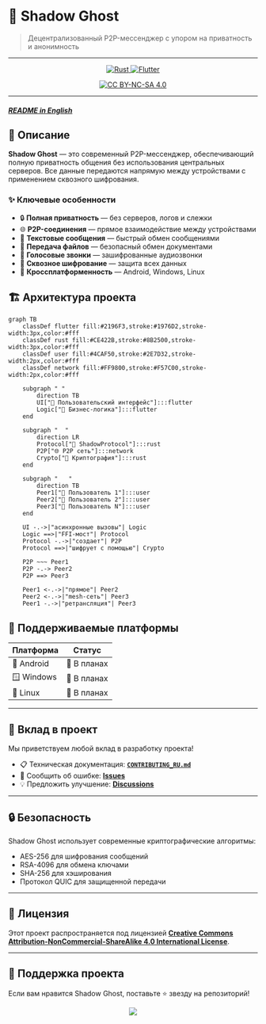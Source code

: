 # 🌙 Shadow Ghost

> Децентрализованный P2P-мессенджер с упором на приватность и анонимность

---

<p align="center">
  <a href="https://www.rust-lang.org/">
    <img src="https://img.shields.io/badge/rust-%23000000.svg?style=for-the-badge&logo=rust&logoColor=white" alt="Rust">
  </a>
  <a href="https://flutter.dev">
    <img src="https://img.shields.io/badge/Flutter-%2302569B.svg?style=for-the-badge&logo=Flutter&logoColor=white" alt="Flutter">
  </a>
</p>
<p align="center">
  <a href="http://creativecommons.org/licenses/by-nc-sa/4.0/">
    <img src="https://img.shields.io/badge/Лицензия-CC%20BY--NC--SA%204.0-lightgrey.svg" alt="CC BY-NC-SA 4.0">
  </a>
</p>

---

##### [**README in English**](README.md)

## 📱 Описание

**Shadow Ghost** — это современный P2P-мессенджер, обеспечивающий полную приватность общения без использования центральных серверов. Все данные передаются напрямую между устройствами с применением сквозного шифрования.

### ✨ Ключевые особенности

- 🔒 **Полная приватность** — без серверов, логов и слежки
- 🌐 **P2P-соединения** — прямое взаимодействие между устройствами
- 💬 **Текстовые сообщения** — быстрый обмен сообщениями
- 📁 **Передача файлов** — безопасный обмен документами
- 🎤 **Голосовые звонки** — зашифрованные аудиозвонки
- 🔐 **Сквозное шифрование** — защита всех данных
- 🚀 **Кроссплатформенность** — Android, Windows, Linux

## 🏗️ Архитектура проекта

```mermaid
graph TB
    classDef flutter fill:#2196F3,stroke:#1976D2,stroke-width:3px,color:#fff
    classDef rust fill:#CE422B,stroke:#8B2500,stroke-width:3px,color:#fff  
    classDef user fill:#4CAF50,stroke:#2E7D32,stroke-width:2px,color:#fff
    classDef network fill:#FF9800,stroke:#F57C00,stroke-width:2px,color:#fff

    subgraph " "
        direction TB
        UI["📱 Пользовательский интерфейс"]:::flutter
        Logic["🧠 Бизнес-логика"]:::flutter
    end
    
    subgraph "  "
        direction LR  
        Protocol["🔗 ShadowProtocol"]:::rust
        P2P["🌐 P2P сеть"]:::network
        Crypto["🔐 Криптография"]:::rust
    end
    
    subgraph "   "
        direction TB
        Peer1["👤 Пользователь 1"]:::user
        Peer2["👤 Пользователь 2"]:::user  
        Peer3["👤 Пользователь N"]:::user
    end
    
    UI -.->|"асинхронные вызовы"| Logic
    Logic ==>|"FFI-мост"| Protocol
    Protocol -.->|"создает"| P2P
    Protocol ==>|"шифрует с помощью"| Crypto
    
    P2P ~~~ Peer1
    P2P -.-> Peer2
    P2P ==> Peer3
    
    Peer1 <-.->|"прямое"| Peer2
    Peer2 <-.->|"mesh-сеть"| Peer3  
    Peer1 -.->|"ретрансляция"| Peer3
```

## 🎯 Поддерживаемые платформы

| Платформа  | Статус      |
| ---------- | ----------- |
| 🤖 Android | 🚧 В планах |
| 🪟 Windows | 🚧 В планах |
| 🐧 Linux   | 🚧 В планах |

---

## 🤝 Вклад в проект

Мы приветствуем любой вклад в разработку проекта!

- 📋 Техническая документация: [**`CONTRIBUTING_RU.md`**](CONTRIBUTING_RU.md)
- 🐛 Сообщить об ошибке: [**Issues**](../../issues)
- 💡 Предложить улучшение: [**Discussions**](../../discussions)

---

## 🔒 Безопасность

Shadow Ghost использует современные криптографические алгоритмы:

- AES-256 для шифрования сообщений
- RSA-4096 для обмена ключами
- SHA-256 для хэширования
- Протокол QUIC для защищенной передачи

---

## 📄 Лицензия

Этот проект распространяется под лицензией [**Creative Commons Attribution-NonCommercial-ShareAlike 4.0 International License**](LICENSE).

---

## 🌟 Поддержка проекта

Если вам нравится Shadow Ghost, поставьте ⭐ звезду на репозиторий!

<p align="center">
  <img src="https://readme-typing-svg.demolab.com/?font=Fira+Code&size=20&pause=1000&color=FF2E2E&center=true&vCenter=true&width=800&lines=Made+with+%E2%9D%A4+for+privacy+and+freedom+of+communication.">
</p>
